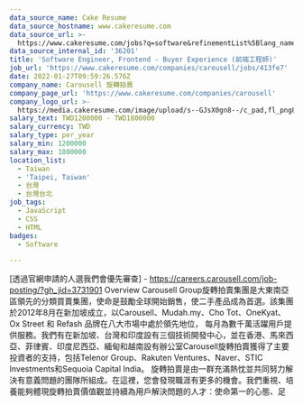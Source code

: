 ```yaml
---
data_source_name: Cake Resume
data_source_hostname: www.cakeresume.com
data_source_url: >-
  https://www.cakeresume.com/jobs?q=software&refinementList%5Blang_name%5D%5B0%5D=English&refinementList%5Bsalary_type%5D=per_year&range%5Bsalary_range%5D%5Bmin%5D=1000000&page=2
data_source_internal_id: '36201'
title: 'Software Engineer, Frontend - Buyer Experience (前端工程師)'
job_url: 'https://www.cakeresume.com/companies/carousell/jobs/413fe7'
date: 2022-01-27T09:59:26.576Z
company_name: Carousell 旋轉拍賣
company_page_url: 'https://www.cakeresume.com/companies/carousell'
company_logo_url: >-
  https://media.cakeresume.com/image/upload/s--GJsX0gn8--/c_pad,fl_png8,h_200,w_200/v1565956862/epaplsqwkax9tjzivjde.png
salary_text: TWD1200000 - TWD1800000
salary_currency: TWD
salary_type: per_year
salary_min: 1200000
salary_max: 1800000
location_list:
  - Taiwan
  - 'Taipei, Taiwan'
  - 台灣
  - 台灣台北
job_tags:
  - JavaScript
  - CSS
  - HTML
badges:
  - Software

---
```


[透過官網申請的人選我們會優先審查] - https://careers.carousell.com/job-posting/?gh_jid=3731901 Overview Carousell Group旋轉拍賣集團是大東南亞區領先的分類買賣集團，使命是鼓勵全球開始銷售，使二手產品成為首選。該集團 於2012年8月在新加坡成立，以Carousell、Mudah.my、Cho Tot、OneKyat、 Ox Street 和 Refash 品牌在八大市場中處於領先地位， 每月為數千萬活躍用戶提供服務。我們有在新加坡、台灣和印度設有三個技術開發中心，並在香港、馬來西亞、菲律賓、印度尼西亞、緬甸和越南設有辦公室Carousell旋轉拍賣獲得了主要投資者的支持，包括Telenor Group、Rakuten Ventures、Naver、STIC Investments和Sequoia Capital India。 旋轉拍賣是由一群充滿熱忱並共同努力解決有意義問題的團隊所組成。在這裡，您會發現職涯有更多的機會。我們重視、培養能夠體現旋轉拍賣價值觀並持續為用戶解決問題的人才：使命第一的心態、足